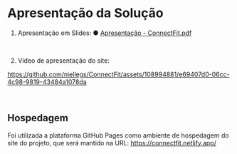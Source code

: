 # Apresentação da Solução

1. Apresentação em Slides:
● [Apresentação - ConnectFit.pdf](ApresentaçãoConnectFit.pdf)

<br>

2. Vídeo de apresentação do site:


https://github.com/niellegs/ConnectFit/assets/108994881/e69407d0-06cc-4c98-9819-43484a1078da

<br>

## Hospedagem

Foi utilizada a plataforma GitHub Pages como ambiente de hospedagem do site do projeto, que será mantido na URL:
https://connectfit.netlify.app/

